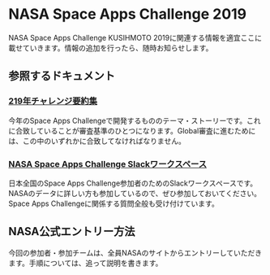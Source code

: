 # NASA Space Apps Challenge 2019

NASA Space Apps Challenge KUSIHMOTO 2019に関連する情報を適宜ここに載せていきます。情報の追加を行ったら、随時お知らせします。

## 参照するドキュメント
### [219年チャレンジ要約集](https://blog.spaceapps.jp/entry/2019/10/05/000059)
今年のSpace Apps Challengeで開発するもののテーマ・ストーリーです。これに合致していることが審査基準のひとつになります。Global審査に進むためには、この中のいずれかに合致してなければなりません。

### [NASA Space Apps Challenge Slackワークスペース](https://join.slack.com/t/spaceappsjapan2019/shared_invite/enQtNjg4ODg5Mzg2MDIzLThjMWNlMTNlMTkxMzg3MTZkZTQyNDQ1ODBhMTRhZDQ1M2U5OWQ3ZGMyZDc4MmUzOWI2YzlhNjJiZmRhZGQ3NmM)
日本全国のSpace Apps Challenge参加者のためのSlackワークスペースです。NASAのデータに詳しい方も参加しているので、ぜひ参加しておいてください。Space Apps Challengeに関係する質問全般も受け付けています。

## NASA公式エントリー方法
今回の参加者・参加チームは、全員NASAのサイトからエントリーしていただきます。手順については、追って説明を書きます。

